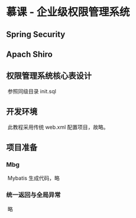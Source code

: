 # 慕课 - 企业级权限管理系统

## Spring Security

## Apach Shiro

## 权限管理系统核心表设计

​	参照同级目录 init.sql

## 开发环境

​	此教程采用传统 web.xml 配置项目，故略。

## 项目准备

### 	Mbg 

​		Mybatis 生成代码，略

### 	统一返回与全局异常

​		略

​	